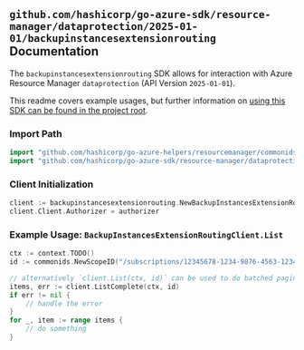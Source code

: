 
## `github.com/hashicorp/go-azure-sdk/resource-manager/dataprotection/2025-01-01/backupinstancesextensionrouting` Documentation

The `backupinstancesextensionrouting` SDK allows for interaction with Azure Resource Manager `dataprotection` (API Version `2025-01-01`).

This readme covers example usages, but further information on [using this SDK can be found in the project root](https://github.com/hashicorp/go-azure-sdk/tree/main/docs).

### Import Path

```go
import "github.com/hashicorp/go-azure-helpers/resourcemanager/commonids"
import "github.com/hashicorp/go-azure-sdk/resource-manager/dataprotection/2025-01-01/backupinstancesextensionrouting"
```


### Client Initialization

```go
client := backupinstancesextensionrouting.NewBackupInstancesExtensionRoutingClientWithBaseURI("https://management.azure.com")
client.Client.Authorizer = authorizer
```


### Example Usage: `BackupInstancesExtensionRoutingClient.List`

```go
ctx := context.TODO()
id := commonids.NewScopeID("/subscriptions/12345678-1234-9876-4563-123456789012/resourceGroups/some-resource-group")

// alternatively `client.List(ctx, id)` can be used to do batched pagination
items, err := client.ListComplete(ctx, id)
if err != nil {
	// handle the error
}
for _, item := range items {
	// do something
}
```
